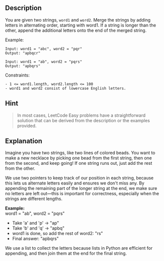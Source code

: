 ## Description

You are given two strings, `word1` and `word2`. Merge the strings by adding letters in alternating order, starting with word1. If a string is longer than the other, append the additional letters onto the end of the merged string.

Example:
```
Input: word1 = "abc", word2 = "pqr"
Output: "apbqcr"

Input: word1 = "ab", word2 = "pqrs"
Output: "apbqrs"
```

Constraints:
```
- 1 <= word1.length, word2.length <= 100
- word1 and word2 consist of lowercase English letters.
```

## Hint

> In most cases, LeetCode Easy problems have a straightforward solution that can be derived from the description or the examples provided.

## Explanation

Imagine you have two strings, like two lines of colored beads. You want to make a new necklace by picking one bead from the first string, then one from the second, and keep going! If one string runs out, just add the rest from the other.

We use two pointers to keep track of our position in each string, because this lets us alternate letters easily and ensures we don't miss any. By appending the remaining part of the longer string at the end, we make sure no letters are left out—this is important for correctness, especially when the strings are different lengths.

**Example:**  
word1 = "ab", word2 = "pqrs"  
- Take 'a' and 'p' → "ap"
- Take 'b' and 'q' → "apbq"
- word1 is done, so add the rest of word2: "rs"
- Final answer: "apbqrs"

We use a list to collect the letters because lists in Python are efficient for appending, and then join them at the end for the final string.

